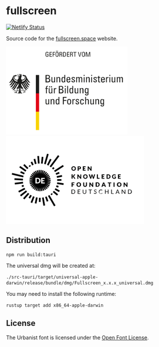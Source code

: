# fullscreen

[![Netlify Status](https://api.netlify.com/api/v1/badges/4a31cc1f-6aab-4d40-9f9b-7c8debe5f275/deploy-status)](https://app.netlify.com/sites/fullscreen-space/deploys)

Source code for the [fullscreen.space](https://fullscreen.space) website.

![](https://raw.githubusercontent.com/interalia-studio/fullscreen/main/src/assets/images/logo-bmbf.svg?sanitize=true&token=GHSAT0AAAAAABRLRQLK5ODVLLSCJXSYWH6OYQ6F6EQ)
![](https://raw.githubusercontent.com/interalia-studio/fullscreen/main/src/assets/images/logo-okfn.svg?sanitize=true&token=GHSAT0AAAAAABRLRQLLKPSSWQCRZ65QISQ6YQ6F6UQ)

## Distribution

```
npm run build:tauri
```

The universal dmg will be created at:

```
./src-tauri/target/universal-apple-darwin/release/bundle/dmg/Fullscreen_x.x.x_universal.dmg
```

You may need to install the following runtime:

```
rustup target add x86_64-apple-darwin
```


## License

The Urbanist font is licensed under the [Open Font License](licenses/OFL.txt).
